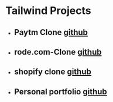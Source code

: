 # Tailwind Projects

- ## Paytm Clone [github](https://github.com/VidyaSagarMehar/paytm.com-clone)
- ## rode.com-Clone [github](https://github.com/VidyaSagarMehar/Rode.com-clone-)
- ## shopify clone [github](https://github.com/VidyaSagarMehar/shopify.in-clone)
- ## Personal portfolio [github](https://github.com/VidyaSagarMehar/Portfolio-website)